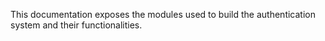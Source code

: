 This documentation exposes the modules used to build the authentication system and their functionalities.
